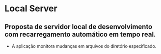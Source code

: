 # Local Server

## Proposta de servidor local de desenvolvimento com recarregamento automático em tempo real.

- A aplicação monitora mudanças em arquivos do diretório especificado.
